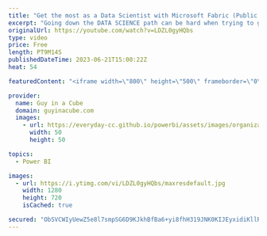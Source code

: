 ```yaml
---
title: "Get the most as a Data Scientist with Microsoft Fabric (Public Preview)"
excerpt: "Going down the DATA SCIENCE path can be hard when trying to get all the right data. Microsoft Fabric breaks down barriers and allows for easy reuse of data with OneLake. Nellie joins to talk about how data scientists can take advantage!  What is Data Science in Microsoft Fabric? https://learn.microsoft.com/fabric/data-science/data-science-overview"
originalUrl: https://youtube.com/watch?v=LDZL0gyHQbs
type: video
price: Free
length: PT9M14S
publishedDateTime: 2023-06-21T15:00:22Z
heat: 54

featuredContent: "<iframe width=\"800\" height=\"500\" frameborder=\"0\" src=\"https://www.youtube.com/embed/LDZL0gyHQbs\" allow=\"accelerometer; autoplay; encrypted-media; gyroscope; picture-in-picture\" allowfullscreen></iframe>"

provider:
  name: Guy in a Cube
  domain: guyinacube.com
  images:
    - url: https://everyday-cc.github.io/powerbi/assets/images/organizations/guyinacube.com-50x50.jpg
      width: 50
      height: 50

topics:
  - Power BI

images:
  - url: https://i.ytimg.com/vi/LDZL0gyHQbs/maxresdefault.jpg
    width: 1280
    height: 720
    isCached: true

secured: "ObSVCWIyUewZ5e8l7smpSG6D9KJkhBfBa6+yi8fhH319JNK0KIJEyxidiKllRvnwh0DtyZgslcslTlOxLBtE7TjXT5tFJOG7pJ/sTb/a0YFXfgxYwfy+cJe4zk7JZl+LX2LzfOmOctP1AcCRvcCYPK1jhWpmDXyCeZtlYnDJCQobaidQ7Qb8/O2Ir/nXxfeOSOwOWpIAZjnK/KUjQ1NUTxV09tfbVZoQah7fF85YZxPfBQdokbMmymHZ2lu4IJq2u54FlU6swGVjNLAfGW9C3jdV1RbbbtgrfRB8tbPI47JFppqmmvdb/c5y2VerA7FaIcA8+IPP4KgIAXzJAdpLQSHCneXOVVQUAum8Z8JqzW1lTDPqCNZDQFMj7fcv0Nwitc3vVxRglDb4XhFUf1ssJo1aTLKF0leJNWUdqdFctaI=;++3iEYj9XGtH5jrz5eNSvg=="
---
```


